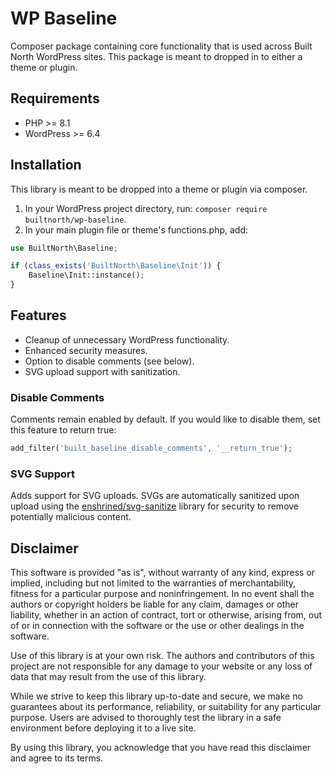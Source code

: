 # WP Baseline

Composer package containing core functionality that is used across Built North WordPress sites. This package is meant to dropped in to either a theme or plugin.

## Requirements

-   PHP >= 8.1
-   WordPress >= 6.4

## Installation

This library is meant to be dropped into a theme or plugin via composer.

1. In your WordPress project directory, run: `composer require builtnorth/wp-baseline`.
2. In your main plugin file or theme's functions.php, add:

```php
use BuiltNorth\Baseline;

if (class_exists('BuiltNorth\Baseline\Init')) {
    Baseline\Init::instance();
}
```

## Features

-   Cleanup of unnecessary WordPress functionality.
-   Enhanced security measures.
-   Option to disable comments (see below).
-   SVG upload support with sanitization.

### Disable Comments

Comments remain enabled by default. If you would like to disable them, set this feature to return true:

```php
add_filter('built_baseline_disable_comments', '__return_true');
```

### SVG Support

Adds support for SVG uploads. SVGs are automatically sanitized upon upload using the [enshrined/svg-sanitize](https://github.com/darylldoyle/svg-sanitizer) library for security to remove potentially malicious content.

## Disclaimer

This software is provided "as is", without warranty of any kind, express or implied, including but not limited to the warranties of merchantability, fitness for a particular purpose and noninfringement. In no event shall the authors or copyright holders be liable for any claim, damages or other liability, whether in an action of contract, tort or otherwise, arising from, out of or in connection with the software or the use or other dealings in the software.

Use of this library is at your own risk. The authors and contributors of this project are not responsible for any damage to your website or any loss of data that may result from the use of this library.

While we strive to keep this library up-to-date and secure, we make no guarantees about its performance, reliability, or suitability for any particular purpose. Users are advised to thoroughly test the library in a safe environment before deploying it to a live site.

By using this library, you acknowledge that you have read this disclaimer and agree to its terms.
